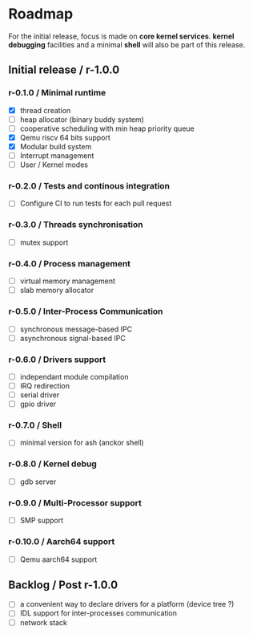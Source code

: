 # Roadmap

For the initial release, focus is made on **core kernel services**. **kernel debugging** facilities and a minimal **shell** will also be part of this release.

## Initial release / r-1.0.0

### r-0.1.0 / Minimal runtime

- [x] thread creation
- [ ] heap allocator (binary buddy system)
- [ ] cooperative scheduling with min heap priority queue
- [x] Qemu riscv 64 bits support
- [x] Modular build system
- [ ] Interrupt management
- [ ] User / Kernel modes

### r-0.2.0 / Tests and continous integration

- [ ] Configure CI to run tests for each pull request

### r-0.3.0 / Threads synchronisation

- [ ] mutex support

### r-0.4.0 / Process management

- [ ] virtual memory management
- [ ] slab memory allocator

### r-0.5.0 / Inter-Process Communication

- [ ] synchronous message-based IPC
- [ ] asynchronous signal-based IPC

### r-0.6.0 / Drivers support

- [ ] independant module compilation
- [ ] IRQ redirection
- [ ] serial driver
- [ ] gpio driver

### r-0.7.0 / Shell

- [ ] minimal version for ash (anckor shell)

### r-0.8.0 / Kernel debug

- [ ] gdb server

### r-0.9.0 / Multi-Processor support

- [ ] SMP support

### r-0.10.0 / Aarch64 support

- [ ] Qemu aarch64 support

## Backlog / Post r-1.0.0

- [ ] a convenient way to declare drivers for a platform (device tree ?)
- [ ] IDL support for inter-processes communication
- [ ] network stack
